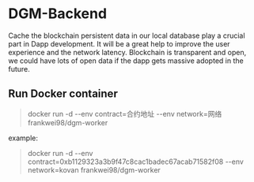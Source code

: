 # DGM-Backend

Cache the blockchain persistent data in our local database play a crucial part in Dapp development.
It will be a great help to improve the user experience and the network latency.
Blockchain is transparent and open, we could have lots of open data if the dapp gets massive adopted in the future.

## Run Docker container

> docker run -d --env contract=合约地址 --env network=网络 frankwei98/dgm-worker 

example: 
> docker run -d --env contract=0xb1129323a3b9f47c8cac1badec67acab71582f08 --env network=kovan frankwei98/dgm-worker 